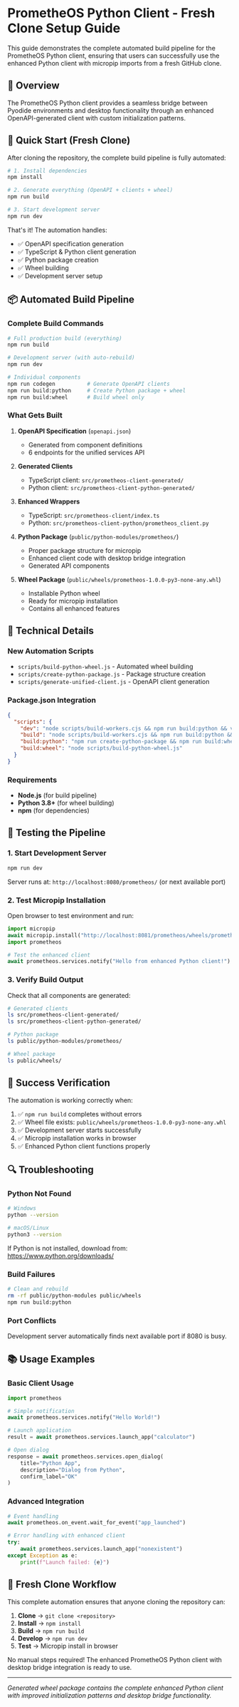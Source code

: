 # PrometheOS Python Client - Fresh Clone Setup Guide

This guide demonstrates the complete automated build pipeline for the PrometheOS Python client, ensuring that users can successfully use the enhanced Python client with micropip imports from a fresh GitHub clone.

## 🎯 Overview

The PrometheOS Python client provides a seamless bridge between Pyodide environments and desktop functionality through an enhanced OpenAPI-generated client with custom initialization patterns.

## 🚀 Quick Start (Fresh Clone)

After cloning the repository, the complete build pipeline is fully automated:

```bash
# 1. Install dependencies
npm install

# 2. Generate everything (OpenAPI + clients + wheel)
npm run build

# 3. Start development server
npm run dev
```

That's it! The automation handles:
- ✅ OpenAPI specification generation 
- ✅ TypeScript & Python client generation
- ✅ Python package creation
- ✅ Wheel building
- ✅ Development server setup

## 📦 Automated Build Pipeline

### Complete Build Commands

```bash
# Full production build (everything)
npm run build

# Development server (with auto-rebuild)  
npm run dev

# Individual components
npm run codegen          # Generate OpenAPI clients
npm run build:python     # Create Python package + wheel
npm run build:wheel      # Build wheel only
```

### What Gets Built

1. **OpenAPI Specification** (`openapi.json`)
   - Generated from component definitions
   - 6 endpoints for the unified services API

2. **Generated Clients**
   - TypeScript client: `src/prometheos-client-generated/`
   - Python client: `src/prometheos-client-python-generated/`

3. **Enhanced Wrappers**
   - TypeScript: `src/prometheos-client/index.ts`
   - Python: `src/prometheos-client-python/prometheos_client.py`

4. **Python Package** (`public/python-modules/prometheos/`)
   - Proper package structure for micropip
   - Enhanced client code with desktop bridge integration
   - Generated API components

5. **Wheel Package** (`public/wheels/prometheos-1.0.0-py3-none-any.whl`)
   - Installable Python wheel
   - Ready for micropip installation
   - Contains all enhanced features

## 🔧 Technical Details

### New Automation Scripts

- `scripts/build-python-wheel.js` - Automated wheel building
- `scripts/create-python-package.js` - Package structure creation
- `scripts/generate-unified-client.js` - OpenAPI client generation

### Package.json Integration

```json
{
  "scripts": {
    "dev": "node scripts/build-workers.cjs && npm run build:python && vite",
    "build": "node scripts/build-workers.cjs && npm run build:python && tsc && vite build && node scripts/setup-shadow.mjs && node scripts/fix-symlinks.mjs",
    "build:python": "npm run create-python-package && npm run build:wheel",
    "build:wheel": "node scripts/build-python-wheel.js"
  }
}
```

### Requirements

- **Node.js** (for build pipeline)
- **Python 3.8+** (for wheel building)
- **npm** (for dependencies)

## 🧪 Testing the Pipeline

### 1. Start Development Server

```bash
npm run dev
```

Server runs at: `http://localhost:8080/prometheos/` (or next available port)

### 2. Test Micropip Installation

Open browser to test environment and run:

```python
import micropip
await micropip.install("http://localhost:8081/prometheos/wheels/prometheos-1.0.0-py3-none-any.whl")
import prometheos

# Test the enhanced client
await prometheos.services.notify("Hello from enhanced Python client!")
```

### 3. Verify Build Output

Check that all components are generated:

```bash
# Generated clients
ls src/prometheos-client-generated/
ls src/prometheos-client-python-generated/

# Python package
ls public/python-modules/prometheos/

# Wheel package  
ls public/wheels/
```

## 🎉 Success Verification

The automation is working correctly when:

1. ✅ `npm run build` completes without errors
2. ✅ Wheel file exists: `public/wheels/prometheos-1.0.0-py3-none-any.whl`
3. ✅ Development server starts successfully
4. ✅ Micropip installation works in browser
5. ✅ Enhanced Python client functions properly

## 🔍 Troubleshooting

### Python Not Found

```bash
# Windows
python --version

# macOS/Linux  
python3 --version
```

If Python is not installed, download from: https://www.python.org/downloads/

### Build Failures

```bash
# Clean and rebuild
rm -rf public/python-modules public/wheels
npm run build:python
```

### Port Conflicts

Development server automatically finds next available port if 8080 is busy.

## 📚 Usage Examples

### Basic Client Usage

```python
import prometheos

# Simple notification
await prometheos.services.notify("Hello World!")

# Launch application
result = await prometheos.services.launch_app("calculator")

# Open dialog
response = await prometheos.services.open_dialog(
    title="Python App",
    description="Dialog from Python",
    confirm_label="OK"
)
```

### Advanced Integration

```python
# Event handling
await prometheos.on_event.wait_for_event("app_launched")

# Error handling with enhanced client
try:
    await prometheos.services.launch_app("nonexistent")
except Exception as e:
    print(f"Launch failed: {e}")
```

## 🎯 Fresh Clone Workflow

This complete automation ensures that anyone cloning the repository can:

1. **Clone** → `git clone <repository>`
2. **Install** → `npm install` 
3. **Build** → `npm run build`
4. **Develop** → `npm run dev`
5. **Test** → Micropip install in browser

No manual steps required! The enhanced PrometheOS Python client with desktop bridge integration is ready to use.

---

*Generated wheel package contains the complete enhanced Python client with improved initialization patterns and desktop bridge functionality.*
